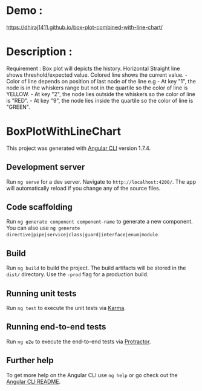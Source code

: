 # Demo : 

https://dhiraj1411.github.io/box-plot-combined-with-line-chart/

# Description : 

Requirement : 
    Box plot will depicts the history.
    Horizontal Straight line shows threshold/expected value.
    Colored line shows the current value. 
        - Color of line depends on position of last node of the line
         e.g 
            - At key "1", the node is in the whiskers range but not in the quartile so the color of line is YELLOW.
            - At key "2", the node lies outside the whiskers so the color of line is "RED".
            - At key "9", the node lies inside the quartile so the color of line is "GREEN".


# BoxPlotWithLineChart

This project was generated with [Angular CLI](https://github.com/angular/angular-cli) version 1.7.4.

## Development server

Run `ng serve` for a dev server. Navigate to `http://localhost:4200/`. The app will automatically reload if you change any of the source files.

## Code scaffolding

Run `ng generate component component-name` to generate a new component. You can also use `ng generate directive|pipe|service|class|guard|interface|enum|module`.

## Build

Run `ng build` to build the project. The build artifacts will be stored in the `dist/` directory. Use the `-prod` flag for a production build.

## Running unit tests

Run `ng test` to execute the unit tests via [Karma](https://karma-runner.github.io).

## Running end-to-end tests

Run `ng e2e` to execute the end-to-end tests via [Protractor](http://www.protractortest.org/).

## Further help

To get more help on the Angular CLI use `ng help` or go check out the [Angular CLI README](https://github.com/angular/angular-cli/blob/master/README.md).
